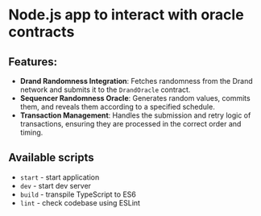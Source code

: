 # Node.js app to interact with oracle contracts

## Features:

- **Drand Randomness Integration**: Fetches randomness from the Drand network and submits it to the `DrandOracle` contract.
- **Sequencer Randomness Oracle**: Generates random values, commits them, and reveals them according to a specified schedule.
- **Transaction Management**: Handles the submission and retry logic of transactions, ensuring they are processed in the correct order and timing.

## Available scripts

- `start` - start application
- `dev` - start dev server
- `build` - transpile TypeScript to ES6
- `lint` - check codebase using ESLint
